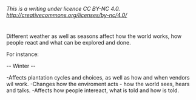 *This is a writing under licence CC BY-NC 4.0. http://creativecommons.org/licenses/by-nc/4.0/*
#
Different weather as well as seasons affect how the world works, how people react and what can be explored and done.

For instance:

-- Winter --

-Affects plantation cycles and choices, as well as how and when vendors wil work.
-Changes how the enviroment acts - how the world sees, hears and talks.
-Affects how people intereact, what is told and how is told.


